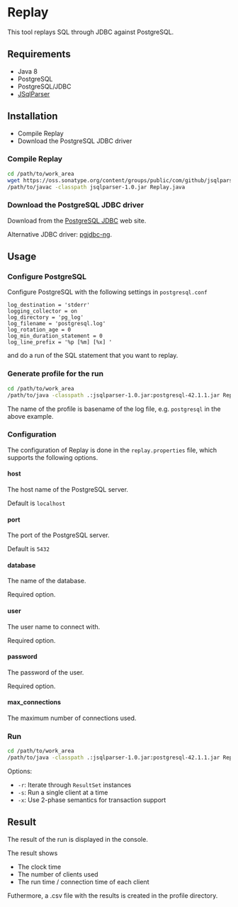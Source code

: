 # Replay

This tool replays SQL through JDBC against PostgreSQL.

## Requirements

* Java 8
* PostgreSQL
* PostgreSQL/JDBC
* [JSqlParser](https://github.com/JSQLParser/JSqlParser/wiki)

## Installation

* Compile Replay
* Download the PostgreSQL JDBC driver

### Compile Replay

```bash
cd /path/to/work_area
wget https://oss.sonatype.org/content/groups/public/com/github/jsqlparser/jsqlparser/1.0/jsqlparser-1.0.jar
/path/to/javac -classpath jsqlparser-1.0.jar Replay.java
```

### Download the PostgreSQL JDBC driver

Download from the [PostgreSQL JDBC](https://jdbc.postgresql.org/download.html) web site.

Alternative JDBC driver: [pgjdbc-ng](http://impossibl.github.io/pgjdbc-ng/).

## Usage

### Configure PostgreSQL

Configure PostgreSQL with the following settings in ```postgresql.conf```

```
log_destination = 'stderr'
logging_collector = on
log_directory = 'pg_log'
log_filename = 'postgresql.log'
log_rotation_age = 0
log_min_duration_statement = 0
log_line_prefix = '%p [%m] [%x] '
```

and do a run of the SQL statement that you want to replay.

### Generate profile for the run

```bash
cd /path/to/work_area
/path/to/java -classpath .:jsqlparser-1.0.jar:postgresql-42.1.1.jar Replay -i postgresql.log
```

The name of the profile is basename of the log file, e.g. ```postgresql``` in the above example.

### Configuration

The configuration of Replay is done in the ```replay.properties``` file, which supports the following
options.

#### host

The host name of the PostgreSQL server.

Default is ```localhost```

#### port

The port of the PostgreSQL server.

Default is ```5432```

#### database

The name of the database.

Required option.

#### user

The user name to connect with.

Required option.

#### password

The password of the user.

Required option.

#### max_connections

The maximum number of connections used.

### Run

```bash
cd /path/to/work_area
/path/to/java -classpath .:jsqlparser-1.0.jar:postgresql-42.1.1.jar Replay postgresql
```

Options:

* `-r`: Iterate through `ResultSet` instances
* `-s`: Run a single client at a time
* `-x`: Use 2-phase semantics for transaction support

## Result

The result of the run is displayed in the console.

The result shows

* The clock time
* The number of clients used
* The run time / connection time of each client

Futhermore, a .csv file with the results is created in the profile directory.
